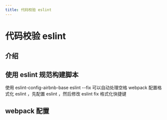 ```yaml
---
title: 代码校验 eslint
---
```


# 代码校验 eslint

## 介绍

## 使用 eslint 规范构建脚本

使用 eslint-config-airbnb-base
eslint --fix 可以自动处理空格
webpack 配置格式化 eslint ，先配置 eslint ，然后修改 eslint fix 格式化快捷键

## webpack 配置
